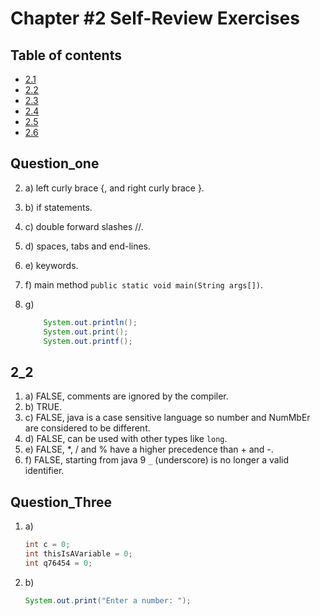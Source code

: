 # Chapter #2 Self-Review Exercises

## Table of contents

- [2.1](#Question_one)
- [2.2](#2_2)
- [2.3](#Question_Three)
- [2.4](#2_4)
- [2.5](#2_5)
- [2.6](#2_6)

## Question_one

2. a) left curly brace {, and right curly brace }.
2. b) if statements.
3. c) double forward slashes //.
4. d) spaces, tabs and end-lines.
5. e) keywords.
6. f) main method `public static void main(String args[])`.
7. g)

    ```java
        System.out.println();
        System.out.print(); 
        System.out.printf();
    ```

## 2_2

1. a) FALSE, comments are ignored by the compiler.
2. b) TRUE.
3. c) FALSE, java is a case sensitive language so number and NumMbEr are considered to be different.
4. d) FALSE, can be used with other types like `long`.
5. e) FALSE, *, / and % have a higher precedence than + and -.
6. f) FALSE, starting from java 9 `_` (underscore) is no longer a valid identifier.

## Question_Three

1. a)

    ```java
    int c = 0;
    int thisIsAVariable = 0;
    int q76454 = 0;
    ```

2. b)

    ```java
    System.out.print("Enter a number: ");
    ```
